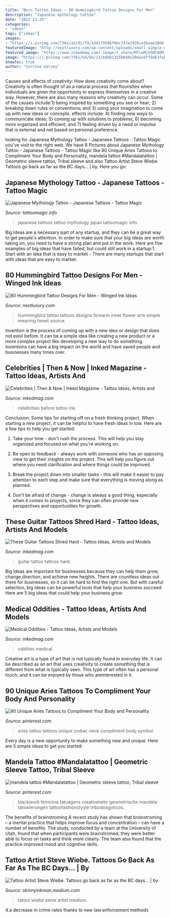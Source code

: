 ```yaml
---
title: "Born Tattoo Ideas ~ 80 Hummingbird Tattoo Designs For Men"
description: "Japanese mythology tattoo"
date: "2022-11-25"
categories:
- "ideas"
tags: ["ideas"]
images:
- "https://i.pinimg.com/736x/a3/d1/f9/a3d1f9586f6bc747e2926ce2baae2860.jpg"
featuredImage: "http://nextluxury.com/wp-content/uploads/small-simple-guys-hummingbird-inner-forearm-tattoos.jpg"
featured_image: "https://www.inkedmag.com/.image/t_share/MTcwMjk5NTA0MjQ1ODc1OTM2/guitar-tattoos-fb.jpg"
image: "https://i.pinimg.com/736x/bd/bb/13/bdbb13558848e29eac6ff0d63febd941.jpg"
ShowToc: true
author: "Corrine Harvey"
---
```



Causes and effects of creativity: How does creativity come about?
Creativity is often thought of as a natural process that flourishes when individuals are given the opportunity to express themselves in a creative way. However, there are also many reasons why creativity can occur. Some of the causes include:1) being inspired by something you see or hear; 2) breaking down rules or conventions; and 3) using your imagination to come up with new ideas or concepts. effects include: 4) finding new ways to communicate ideas; 5) coming up with solutions to problems; 6) becoming more organized and efficient; and 7) feeling driven by a need or impulse that is external and not based on personal preference.

	

		
looking for Japanese Mythology Tattoo - Japanese Tattoos - Tattoo Magic you've visit to the right web. We have 8 Pictures about Japanese Mythology Tattoo - Japanese Tattoos - Tattoo Magic like 90 Unique Aries Tattoos to Compliment Your Body and Personality, mandela tattoo #Mandalatattoo | Geometric sleeve tattoo, Tribal sleeve and also Tattoo Artist Steve Wiebe. Tattoos go back as far as the BC days… | by. Here you go:
		
    
## Japanese Mythology Tattoo - Japanese Tattoos - Tattoo Magic

<img loading=lazy src="https://www.tattoomagic.info/japanese/images/2059_88_175-japan-tattoos.jpg" onerror="this.onerror=null;this.src='https://tse2.mm.bing.net/th?id=OIP.6q1r-jNNnvfo0Eqo36_EBQHaE5&amp;pid=15.1';" alt="Japanese Mythology Tattoo - Japanese Tattoos - Tattoo Magic">

_Source: tattoomagic.info_

>japanese tattoos tattoo mythology japan tattoomagic info. 

	

Big Ideas are a necessary part of any startup, and they can be a great way to get people's attention. In order to make sure that your big ideas are worth taking on, you need to have a strong plan and put in the work. Here are five examples of big ideas that have failed, but could still work in a startup:1. Start with an idea that is easy to market - There are many startups that start with ideas that are easy to market.

    
## 80 Hummingbird Tattoo Designs For Men - Winged Ink Ideas

<img loading=lazy src="http://nextluxury.com/wp-content/uploads/small-simple-guys-hummingbird-inner-forearm-tattoos.jpg" onerror="this.onerror=null;this.src='https://tse4.mm.bing.net/th?id=OIP.uMLB1x3syBM-Q9ztvHz0kQHaIe&amp;pid=15.1';" alt="80 Hummingbird Tattoo Designs For Men - Winged Ink Ideas">

_Source: nextluxury.com_

>hummingbird tattoo tattoos designs forearm inner flower arm simple meaning tweet source. 

	

Invention is the process of coming up with a new idea or design that does not exist before. It can be a simple idea like creating a new product or a more complex project like developing a new way to do something. Inventions can have a big impact on the world and have saved people and businesses many times over.

    
## Celebrities | Then &amp; Now | Inked Magazine - Tattoo Ideas, Artists And

<img loading=lazy src="https://www.inkedmag.com/.image/t_share/MTU5MDMyNDczNTkxMjkzNTg5/celeb_feature.jpg" onerror="this.onerror=null;this.src='https://tse2.mm.bing.net/th?id=OIP.CG-5eVlfyLF1tn6rKijd1QHaHa&amp;pid=15.1';" alt="Celebrities | Then &amp; Now | Inked Magazine - Tattoo Ideas, Artists and">

_Source: inkedmag.com_

>celebrities before tattoo ink. 

	

Conclusion: Some tips for starting off on a fresh thinking project.
When starting a new project, it can be helpful to have fresh ideas in tow. Here are a few tips to help you get started:
1. Take your time - don't rush the process. This will help you stay organized and focused on what you're working on.

2. Be open to feedback - always work with someone who has an opposing view to get their insights on the project. This will help you figure out where you need clarification and where things could be improved.

3. Break the project down into smaller tasks - this will make it easier to pay attention to each step and make sure that everything is moving along as planned.

4. Don't be afraid of change - change is always a good thing, especially when it comes to projects, since they can often provide new perspectives and opportunities for growth.

    
## These Guitar Tattoos Shred Hard - Tattoo Ideas, Artists And Models

<img loading=lazy src="https://www.inkedmag.com/.image/t_share/MTcwMjk5NTA0MjQ1ODc1OTM2/guitar-tattoos-fb.jpg" onerror="this.onerror=null;this.src='https://tse2.mm.bing.net/th?id=OIP.WDOfpCeiWU-31RHNjEWGvgHaD4&amp;pid=15.1';" alt="These Guitar Tattoos Shred Hard - Tattoo Ideas, Artists and Models">

_Source: inkedmag.com_

>guitar tattoo tattoos hard. 

	

Big Ideas are important for businesses because they can help them grow, change direction, and achieve new heights. There are countless ideas out there for businesses, so it can be hard to find the right one. But with careful selection, big ideas can be powerful tools that help your business succeed. Here are 5 big ideas that could help your business grow: 

    
## Medical Oddities - Tattoo Ideas, Artists And Models

<img loading=lazy src="https://www.inkedmag.com/.image/t_share/MTYxMTM5OTQyMzY4NDg2OTE0/medical-oddities-fb.jpg" onerror="this.onerror=null;this.src='https://tse4.mm.bing.net/th?id=OIP.XMzMwcSa-OtrKFhRPXfWeAHaD4&amp;pid=15.1';" alt="Medical Oddities - Tattoo Ideas, Artists and Models">

_Source: inkedmag.com_

>oddities medical. 

	

Creative art is a type of art that is not typically found in everyday life. It can be described as an art that uses creativity to create something that is different from what is typically seen. This type of art often has a personal touch, and it can be enjoyed by those who areinterested in it.

    
## 90 Unique Aries Tattoos To Compliment Your Body And Personality

<img loading=lazy src="https://i.pinimg.com/736x/a3/d1/f9/a3d1f9586f6bc747e2926ce2baae2860.jpg" onerror="this.onerror=null;this.src='https://tse4.mm.bing.net/th?id=OIP.O7KKVs0Cgy2ozD_ehHnUtQAAAA&amp;pid=15.1';" alt="90 Unique Aries Tattoos to Compliment Your Body and Personality">

_Source: pinterest.com_

>aries tattoo tattoos unique zodiac neck compliment body symbol. 

	

Every day is a new opportunity to make something new and unique. Here are 5 simple ideas to get you started: 

    
## Mandela Tattoo #Mandalatattoo | Geometric Sleeve Tattoo, Tribal Sleeve

<img loading=lazy src="https://i.pinimg.com/736x/bd/bb/13/bdbb13558848e29eac6ff0d63febd941.jpg" onerror="this.onerror=null;this.src='https://tse3.mm.bing.net/th?id=OIP.Jn1Hd8N2luklnvgeJkWPWwHaNF&amp;pid=15.1';" alt="mandela tattoo #Mandalatattoo | Geometric sleeve tattoo, Tribal sleeve">

_Source: pinterest.com_

>blackwork feminina tatuagens creativetatto geometrische mandela tätowierungen tattoofashionstyyle tribodosgoticos. 

	

The benefits of brainstroming
A recent study has shown that brainstroming – a mental practice that helps improve focus and concentration – can have a number of benefits. The study, conducted by a team at the University of Utah, found that when participants were brainstromed, they were better able to focus on tasks and think more clearly. The team also found that the practice improved mood and cognitive skills.

    
## Tattoo Artist Steve Wiebe. Tattoos Go Back As Far As The BC Days… | By

<img loading=lazy src="https://miro.medium.com/max/1079/1*1pT7i6lGKnnSlOkki6eXuA@2x.jpeg" onerror="this.onerror=null;this.src='https://tse2.mm.bing.net/th?id=OIP.UZGG5fSx4Xz1xsUM3UiD2gHaJM&amp;pid=15.1';" alt="Tattoo Artist Steve Wiebe. Tattoos go back as far as the BC days… | by">

_Source: skinnyinkman.medium.com_

>tattoo wiebe steve artist medium. 

	

4.a decrease in crime rates thanks to new law enforcement methods

